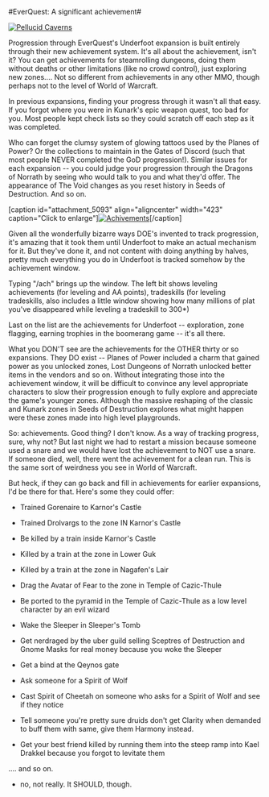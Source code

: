#EverQuest: A significant achievement#

[![](http://westkarana.com/wp-content/uploads/2010/05/eqgame-2010-05-01-08-32-35-48.jpg "Pellucid Caverns")](http://westkarana.com/wp-content/uploads/2010/05/eqgame-2010-05-01-08-32-35-48.jpg)

Progression through EverQuest's Underfoot expansion is built entirely through their new achievement system. It's all about the achievement, isn't it? You can get achievements for steamrolling dungeons, doing them without deaths or other limitations (like no crowd control), just exploring new zones.... Not so different from achievements in any other MMO, though perhaps not to the level of World of Warcraft.

In previous expansions, finding your progress through it wasn't all that easy. If you forgot where you were in Kunark's epic weapon quest, too bad for you. Most people kept check lists so they could scratch off each step as it was completed.

Who can forget the clumsy system of glowing tattoos used by the Planes of Power? Or the collections to maintain in the Gates of Discord (such that most people NEVER completed the GoD progression!). Similar issues for each expansion -- you could judge your progression through the Dragons of Norrath by seeing who would talk to you and what they'd offer. The appearance of The Void changes as you reset history in Seeds of Destruction. And so on.

[caption id="attachment\_5093" align="aligncenter" width="423" caption="Click to enlarge"][![](http://westkarana.com/wp-content/uploads/2010/05/eqgame-2010-05-01-08-31-45-50-423x479.jpg "Achivements")](http://westkarana.com/wp-content/uploads/2010/05/eqgame-2010-05-01-08-31-45-50.jpg)[/caption]

Given all the wonderfully bizarre ways DOE's invented to track progression, it's amazing that it took them until Underfoot to make an actual mechanism for it. But they've done it, and not content with doing anything by halves, pretty much everything you do in Underfoot is tracked somehow by the achievement window.

Typing "/ach" brings up the window. The left bit shows leveling achievements (for leveling and AA points), tradeskills (for leveling tradeskills, also includes a little window showing how many millions of plat you've disappeared while leveling a tradeskill to 300*)

Last on the list are the achievements for Underfoot -- exploration, zone flagging, earning trophies in the boomerang game -- it's all there.

What you DON'T see are the achievements for the OTHER thirty or so expansions. They DO exist -- Planes of Power included a charm that gained power as you unlocked zones, Lost Dungeons of Norrath unlocked better items in the vendors and so on. Without integrating those into the achievement window, it will be difficult to convince any level appropriate characters to slow their progression enough to fully explore and appreciate the game's younger zones. Although the massive reshaping of the classic and Kunark zones in Seeds of Destruction explores what might happen were these zones made into high level playgrounds.

So: achievements. Good thing? I don't know. As a way of tracking progress, sure, why not? But last night we had to restart a mission because someone used a snare and we would have lost the achievement to NOT use a snare. If someone died, well, there went the achievement for a clean run. This is the same sort of weirdness you see in World of Warcraft.

But heck, if they can go back and fill in achievements for earlier expansions, I'd be there for that. Here's some they could offer:


 * Trained Gorenaire to Karnor's Castle

 * Trained Drolvargs to the zone IN Karnor's Castle

 * Be killed by a train inside Karnor's Castle

 * Killed by a train at the zone in Lower Guk

 * Killed by a train at the zone in Nagafen's Lair

 * Drag the Avatar of Fear to the zone in Temple of Cazic-Thule

 * Be ported to the pyramid in the Temple of Cazic-Thule as a low level character by an evil wizard

 * Wake the Sleeper in Sleeper's Tomb

 * Get nerdraged by the uber guild selling Sceptres of Destruction and Gnome Masks for real money because you woke the Sleeper

 * Get a bind at the Qeynos gate

 * Ask someone for a Spirit of Wolf

 * Cast Spirit of Cheetah on someone who asks for a Spirit of Wolf and see if they notice

 * Tell someone you're pretty sure druids don't get Clarity when demanded to buff them with same, give them Harmony instead.
* Get your best friend killed by running them into the steep ramp into Kael Drakkel because you forgot to levitate them




.... and so on.

* no, not really. It SHOULD, though.


